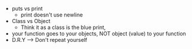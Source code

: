
- puts vs print
  * print doesn't use newline
- Class vs Object
  * Think it as a class is the blue print,
- your function goes to your objects, NOT object (value) to your function
- D.R.Y --> Don't repeat yourself